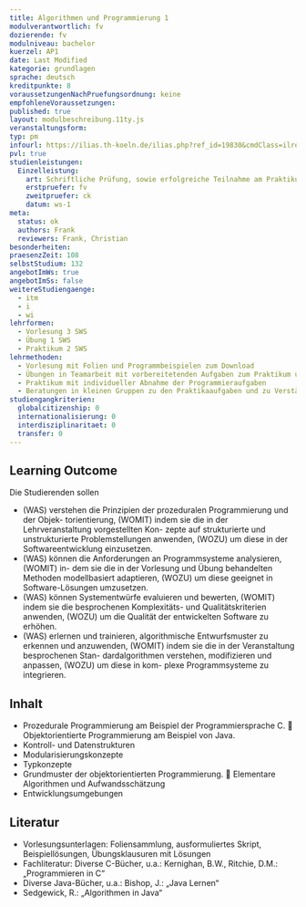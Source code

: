```yaml
---
title: Algorithmen und Programmierung 1
modulverantwortlich: fv
dozierende: fv
modulniveau: bachelor
kuerzel: AP1
date: Last Modified
kategorie: grundlagen
sprache: deutsch
kreditpunkte: 8
voraussetzungenNachPruefungsordnung: keine
empfohleneVoraussetzungen: 
published: true
layout: modulbeschreibung.11ty.js
veranstaltungsform: 
typ: pm
infourl: https://ilias.th-koeln.de/ilias.php?ref_id=19830&cmdClass=ilrepositorygui&cmdNode=w4&baseClass=ilrepositorygui
pvl: true
studienleistungen:
  Einzelleistung:
    art: Schriftliche Prüfung, sowie erfolgreiche Teilnahme am Praktikum als Prüfungsvorleistung
    erstpruefer: fv
    zweitpruefer: ck
    datum: ws-1
meta:
  status: ok
  authors: Frank
  reviewers: Frank, Christian
besonderheiten: 
praesenzZeit: 108
selbstStudium: 132
angebotImWs: true
angebotImSs: false
weitereStudiengaenge:
  - itm
  - i
  - wi
lehrformen:
  - Vorlesung 3 SWS
  - Übung 1 SWS
  - Praktikum 2 SWS
lehrmethoden:
  - Vorlesung mit Folien und Programmbeispielen zum Download
  - Übungen in Teamarbeit mit vorbereitetenden Aufgaben zum Praktikum und zur Vertiefung der Inhalte der Vorlesung
  - Praktikum mit individueller Abnahme der Programmieraufgaben
  - Beratungen in kleinen Gruppen zu den Praktikaaufgaben und zu Verständnisfragen
studiengangkriterien:
  globalcitizenship: 0
  internationalisierung: 0
  interdisziplinaritaet: 0
  transfer: 0
---
```


## Learning Outcome

Die Studierenden sollen

- (WAS) verstehen die Prinzipien der prozeduralen Programmierung und der Objek- torientierung, (WOMIT) indem sie die in der Lehrveranstaltung vorgestellten Kon- zepte auf strukturierte und unstrukturierte Problemstellungen anwenden, (WOZU) um diese in der Softwareentwicklung einzusetzen.
- (WAS) können die Anforderungen an Programmsysteme analysieren, (WOMIT) in- dem sie die in der Vorlesung und Übung behandelten Methoden modellbasiert adaptieren, (WOZU) um diese geeignet in Software-Lösungen umzusetzen.
- (WAS) können Systementwürfe evaluieren und bewerten, (WOMIT) indem sie die besprochenen Komplexitäts- und Qualitätskriterien anwenden, (WOZU) um die Qualität der entwickelten Software zu erhöhen.
- (WAS) erlernen und trainieren, algorithmische Entwurfsmuster zu erkennen und anzuwenden, (WOMIT) indem sie die in der Veranstaltung besprochenen Stan- dardalgorithmen verstehen, modifizieren und anpassen, (WOZU) um diese in kom- plexe Programmsysteme zu integrieren.

## Inhalt
- Prozedurale Programmierung am Beispiel der Programmiersprache C.  Objektorientierte Programmierung am Beispiel von Java.
- Kontroll- und Datenstrukturen
- Modularisierungskonzepte
- Typkonzepte
- Grundmuster der objektorientierten Programmierung.  Elementare Algorithmen und Aufwandsschätzung
- Entwicklungsumgebungen

## Literatur
* Vorlesungsunterlagen: Foliensammlung, ausformuliertes Skript, Beispiellösungen, Übungsklausuren mit Lösungen
* Fachliteratur: Diverse C-Bücher, u.a.: Kernighan, B.W., Ritchie, D.M.: „Programmieren in C“
* Diverse Java-Bücher, u.a.: Bishop, J.: „Java Lernen“
* Sedgewick, R.: „Algorithmen in Java“


